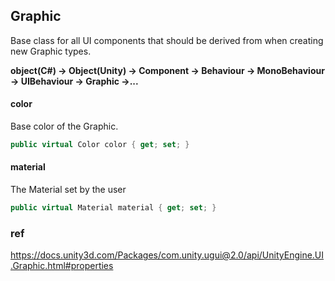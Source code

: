 ## Graphic
Base class for all UI components that should be derived from when creating new Graphic types.


**object(C#) -> Object(Unity) -> Component -> Behaviour -> MonoBehaviour -> UIBehaviour -> Graphic ->...**


#### color
Base color of the Graphic.
```cs
public virtual Color color { get; set; }
```


#### material
The Material set by the user
```cs
public virtual Material material { get; set; }
```




### ref 
https://docs.unity3d.com/Packages/com.unity.ugui@2.0/api/UnityEngine.UI.Graphic.html#properties


